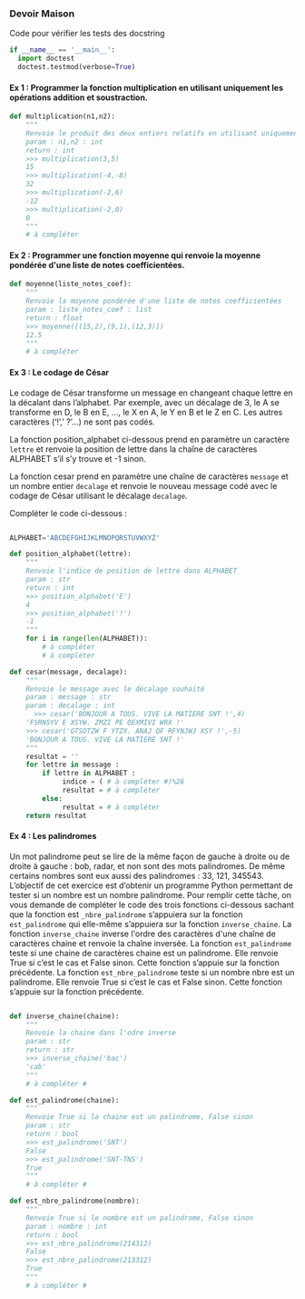 ### Devoir Maison 

Code pour vérifier les tests des docstring

```Python
if __name__ == '__main__':
  import doctest
  doctest.testmod(verbose=True)
```


#### Ex 1 : Programmer la fonction multiplication en utilisant uniquement les opérations addition et soustraction.

```Python
def multiplication(n1,n2):
    """
    Renvoie le produit des deux entiers relatifs en utilisant uniquement les opérations + et -
    param : n1,n2 : int
    return : int
    >>> multiplication(3,5)
    15
    >>> multiplication(-4,-8)
    32
    >>> multiplication(-2,6)
    -12
    >>> multiplication(-2,0)    
    0
    """
    # à compléter
```

####  Ex 2 : Programmer une fonction moyenne qui renvoie la moyenne pondérée d'une liste de notes coefficientées.

```Python
def moyenne(liste_notes_coef):
    """
    Renvoie la moyenne pondérée d'une liste de notes coefficientées
    param : liste_notes_coef : list
    return : float
    >>> moyenne([(15,2),(9,1),(12,3)])
    12.5
    """
    # à compléter
```

#### Ex 3 : Le codage de César 
Le codage de César transforme un message en changeant chaque lettre en la décalant dans l’alphabet. Par exemple, avec un décalage de 3, le A se transforme en D, le B en E, ..., le X en A, le Y en B et le Z en C. Les autres caractères (‘!’,’ ?’…) ne sont pas codés.
La fonction position_alphabet ci-dessous prend en paramètre un caractère `lettre` et renvoie la position de lettre dans la chaîne de caractères ALPHABET s’il s’y trouve et -1 sinon.
La fonction cesar prend en paramètre une chaîne de caractères `message` et un nombre entier `decalage` et renvoie le nouveau message codé avec le codage de César utilisant le décalage `decalage`. 

Compléter le code ci-dessous :

```Python

ALPHABET='ABCDEFGHIJKLMNOPQRSTUVWXYZ'
def position_alphabet(lettre):
    """
    Renvoie l'indice de position de lettre dans ALPHABET
    param : str
    return : int
    >>> position_alphabet('E')
    4
    >>> position_alphabet('!')
    -1
    """
    for i in range(len(ALPHABET)):
		# à compléter
		# à compléter
def cesar(message, decalage):
    """
    Renvoie le message avec le décalage souhaité
    param : message : str
    param : decalage : int	  >>> cesar('BONJOUR A TOUS. VIVE LA MATIERE SNT !',4)
    'FSRNSYV E XSYW. ZMZI PE QEXMIVI WRX !'
    >>> cesar('GTSOTZW F YTZX. ANAJ QF RFYNJWJ XSY !',-5)
    'BONJOUR A TOUS. VIVE LA MATIERE SNT !'
    """        resultat = ''
    for lettre in message :
        if lettre in ALPHABET :
             indice = ( # à compléter #)%26
             resultat = # à compléter
        else:
             resultat = # à compléter
    return resultat    
```

#### Ex 4 : Les palindromes

Un mot palindrome peut se lire de la même façon de gauche à droite ou de droite à gauche : bob, radar, et non sont des mots palindromes.De même certains nombres sont eux aussi des palindromes : 33, 121, 345543.L’objectif de cet exercice est d’obtenir un programme Python permettant de tester si un nombre est un nombre palindrome.Pour remplir cette tâche, on vous demande de compléter le code des trois fonctions ci-dessous sachant que la fonction est `_nbre_palindrome` s’appuiera sur la fonction `est_palindrome` qui elle-même s’appuiera sur la fonction `inverse_chaine`.La fonction `inverse_chaine` inverse l'ordre des caractères d'une chaîne de caractères chaine et renvoie la chaîne inversée.La fonction `est_palindrome` teste si une chaine de caractères chaine est un palindrome. Elle renvoie True si c’est le cas et False sinon. Cette fonction s’appuie sur la fonction précédente.La fonction `est_nbre_palindrome` teste si un nombre nbre est un palindrome. Elle renvoie True si c’est le cas et False sinon. Cette fonction s’appuie sur la fonction précédente.

```Python

def inverse_chaine(chaine):
    """
    Renvoie la chaine dans l'odre inverse
    param : str
    return : str
    >>> inverse_chaine('bac')
    'cab'
    """
    # à compléter #

def est_palindrome(chaine):
    """
    Renvoie True si la chaine est un palindrome, False sinon
    param : str
    return : bool
    >>> est_palindrome('SNT')
    False
    >>> est_palindrome('SNT-TNS')
    True
    """    # à compléter #

def est_nbre_palindrome(nombre):
    """
    Renvoie True si le nombre est un palindrome, False sinon
    param : nombre : int
    return : bool
    >>> est_nbre_palindrome(214312)
    False
    >>> est_nbre_palindrome(213312)
    True
    """
    # à compléter #

```
